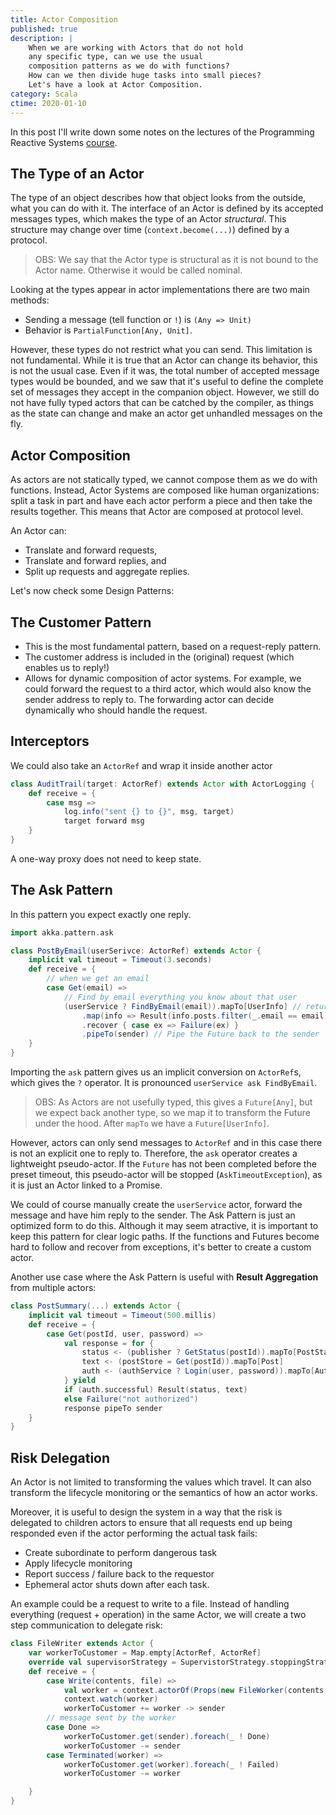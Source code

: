 ```yaml
---
title: Actor Composition
published: true
description: |
    When we are working with Actors that do not hold
    any specific type, can we use the usual
    composition patterns as we do with functions?
    How can we then divide huge tasks into small pieces?
    Let's have a look at Actor Composition.
category: Scala
ctime: 2020-01-10
---
```


In this post I'll write down some notes on the lectures of the Programming Reactive Systems [course](https://www.edx.org/course/programming-reactive-systems).

## The Type of an Actor

The type of an object describes how that object looks from the outside, what you can do with it. The interface of an Actor is defined by its accepted messages types, which makes the type of an Actor *structural*. This structure may change over time (`context.become(...)`) defined by a protocol.

> OBS: We say that the Actor type is structural as it is not bound to the Actor name. Otherwise it would be called nominal.

Looking at the types appear in actor implementations there are two main methods:

* Sending a message (tell function or `!`) is `(Any => Unit)`
* Behavior is `PartialFunction[Any, Unit]`.

However, these types do not restrict what you can send. This limitation is not fundamental. While it is true that an Actor can change its behavior, this is not the usual case. Even if it was, the total number of accepted message types would be bounded, and we saw that it's useful to define the complete set of messages they accept in the companion object. However, we still do not have fully typed actors that can be catched by the compiler, as things as the state can change and make an actor get unhandled messages on the fly.

## Actor Composition

As actors are not statically typed, we cannot compose them as we do with functions. Instead, Actor Systems are composed like human organizations: split a task in part and have each actor perform a piece and then take the results together. This means that Actor are composed at protocol level.

An Actor can:

* Translate and forward requests,
* Translate and forward replies, and
* Split up requests and aggregate replies.

Let's now check some Design Patterns:

## The Customer Pattern

* This is the most fundamental pattern, based on a request-reply pattern.
* The customer address is included in the (original) request (which enables us to reply!)
* Allows for dynamic composition of actor systems. For example, we could forward the request to a third actor, which would also know the sender address to reply to. The forwarding actor can decide dynamically who should handle the request.

## Interceptors

We could also take an `ActorRef` and wrap it inside another actor

```scala
class AuditTrail(target: ActorRef) extends Actor with ActorLogging {
    def receive = {
        case msg =>
            log.info("sent {} to {}", msg, target)
            target forward msg
    }
}
```

A one-way proxy does not need to keep state.

## The Ask Pattern

In this pattern you expect exactly one reply.

```scala
import akka.pattern.ask

class PostByEmail(userSerivce: ActorRef) extends Actor {
    implicit val timeout = Timeout(3.seconds)
    def receive = {
        // when we get an email
        case Get(email) =>
            // Find by email everything you know about that user
            (userService ? FindByEmail(email)).mapTo[UserInfo] // returns a Future[Any]
                .map(info => Result(info.posts.filter(_.email == email))) // Future[Result]
                .recover { case ex => Failure(ex) }
                .pipeTo(sender) // Pipe the Future back to the sender
    }
}
```

Importing the `ask` pattern gives us an implicit conversion on `ActorRef`s, which gives the `?` operator. It is pronounced `userService ask FindByEmail`.

> OBS: As Actors are not usefully typed, this gives a `Future[Any]`, but we expect back another type, so we map it to transform the Future under the hood. After `mapTo` we have a `Future[UserInfo]`.

However, actors can only send messages to `ActorRef` and in this case there is not an explicit one to reply to. Therefore, the `ask` operator creates a lightweight pseudo-actor. If the `Future` has not been completed before the preset timeout, this pseudo-actor will be stopped (`AskTimeoutException`), as it is just an Actor linked to a Promise.

We could of course manually create the `userService` actor, forward the message and have him reply to the sender. The Ask Pattern is just an optimized form to do this. Although it may seem atractive, it is important to keep this pattern for clear logic paths. If the functions and Futures become hard to follow and recover from exceptions, it's better to create a custom actor.

Another use case where the Ask Pattern is useful with **Result Aggregation** from multiple actors:

```scala
class PostSummary(...) extends Actor {
    implicit val timeout = Timeout(500.millis)
    def receive = {
        case Get(postId, user, password) =>
            val response = for {
                status <- (publisher ? GetStatus(postId)).mapTo[PostStatus]
                text <- (postStore = Get(postId)).mapTo[Post]
                auth <- (authService ? Login(user, password)).mapTo[AuthStatus]
            } yield
            if (auth.successful) Result(status, text)
            else Failure("not authorized")
            response pipeTo sender
    }
}
```

## Risk Delegation

An Actor is not limited to transforming the values which travel. It can also transform the lifecycle monitoring or the semantics of how an actor works.

Moreover, it is useful to design the system in a way that the risk is delegated to children actors to ensure that all requests end up being responded even if the actor performing the actual task fails:

* Create subordinate to perform dangerous task
* Apply lifecycle monitoring
* Report success / failure back to the requestor
* Ephemeral actor shuts down after each task.

An example could be a request to write to a file. Instead of handling everything (request + operation) in the same Actor, we will create a two step communication to delegate risk:

```scala
class FileWriter extends Actor {
    var workerToCustomer = Map.empty[ActorRef, ActorRef]
    override val supervisorStrategy = SupervistorStrategy.stoppingStrategy
    def receive = {
        case Write(contents, file) =>
            val worker = context.actorOf(Props(new FileWorker(contents, file, self)))
            context.watch(worker)
            workerToCustomer += worker -> sender
        // message sent by the worker
        case Done =>
            workerToCustomer.get(sender).foreach(_ ! Done)
            workerToCustomer -= sender
        case Terminated(worker) =>
            workerToCustomer.get(worker).foreach(_ ! Failed)
            workerToCustomer -= worker

    }
}
```
